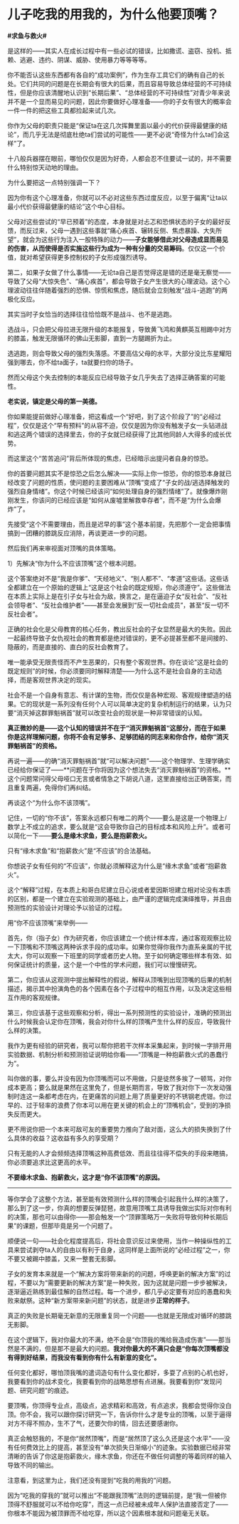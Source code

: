# 儿子吃我的用我的，为什么他要顶嘴？
**#求鱼与救火#** 

是这样的——其实人在成长过程中有一些必试的错误，比如撒谎、盗窃、投机、抵赖、逃避、违约、阴谋、威胁、使用暴力等等等等。

你不能否认这些东西都有各自的“成功案例”，作为生存工具它们的确有自己的长处。它们共同的问题是在长期会有很大的后果，而且容易导致总体经营的不可持续性，但是你应该清醒地认识到“长期后果”、“总体经营的不可持续性”对青少年来说并不是一个显而易见的问题，因此你要做好心理准备——你的子女有很大的概率会一件一件的把这些工具都捡起来试几次。

你作为父母的职责只能是“保证ta在这几次挥舞里面以最小的代价获得最健康的结论”，而几乎无法是彻底杜绝ta们尝试的可能性——更不必说“奇怪为什么ta们会这样”了。

十八般兵器摆在眼前，哪怕仅仅是因为好奇，人都会忍不住要试一试的，并不需要什么特别惊天动地的理由。

为什么要把这一点特别强调一下？

因为你有这个心理准备，你就可以不必对这些东西过度反应，以至于偏离“让ta以最小代价获得最健康的结论”这个中心目标。

父母对这些尝试的“早已预着”的态度，本身就是对忐忑和恐惧状态的子女的最好反馈，而反过来，父母一遇到这些事就“痛心疾首、辗转反侧、焦虑暴躁、大失所望”，就会为这些行为注入一股特殊的动力——**子女能够借此对父母造成显而易见的伤害，从而使得是否实施这些行为成为一种有分量的交易筹码**。仅仅这一个价值，就对希望获得更多控制权的子女形成强烈诱导。

第二，如果子女做了什么事情——无论ta自己是否觉得这是错的还是毫无察觉——导致了父母“大惊失色”、“痛心疾首”，都会导致子女产生很大的心理波动。这个心理波动往往伴随着强烈的恐惧、惊慌和焦虑，随后就会立刻触发“战斗-逃跑”的两极化反应。

其实当时子女恰当的选择往往恰恰既不是战斗、也不是逃跑。

选战斗，只会把父母拉进无限升级的本能报复，导致黄飞鸿和黄麒英互相踢中对方的膝盖，触发无限循环的佛山无影脚，直到一方腿踢折为止。

选逃跑，则会导致父母的强烈失落感。不要高估父母的水平，大部分没比东星耀阳强到哪去，你不给ta面子，ta就要扫你的场子。

然而父母这个失去控制的本能反应已经导致子女几乎失去了选择正确答案的可能性。

**老实说，镇定是父母的第一美德。**

你如果能提前做好心理准备，把这看成一个“好吧，到了这个阶段了”的“必经过程”，仅仅是这个“早有预料”的从容不迫，仅仅是因为你没有触发子女一头钻进战和逃这两个错误的选择里去，你的子女就已经获得了比其他同龄人大得多的成长优势。

而这里这个“苦苦追问”背后所体现的焦虑，已经暗示出提问者自身的惊恐。

你的首要问题其实不是惊恐之后怎么解决——实际上你一惊恐，你的惊恐本身就已经改变了问题的性质，使问题的主要困难从“顶嘴“变成了“子女的战/逃选择触发的强烈自身情绪”。你这个时候已经该问“如何处理自身的强烈情绪”了。就像爆炸刚刚发生，你该问的已经应该是“如何从废墟里解救幸存者”，而不是“为什么会爆炸”了。

先接受“这个不需要理由，而且是迟早的事”这个基本前提，先把那个一定会把事情搞到一团糟的膝跳反应消除，再谈更进一步的问题。

然后我们再来审视面对顶嘴的具体策略。

1）先解决“你为什么不应该顶嘴”这个根本问题。

这个答案绝对不是“我是你爹”、“天经地义”、“别人都不”、“孝道”这些话。这些话全都建立在一个原始的逻辑上“这是这个社会的既定规矩，你必须遵守”。这些做法在本质上实际上是在引子女与社会为敌，换言之，是在逼迫子女“反社会”、“反社会领导者”、“反社会维护者”——甚至会发展到“反一切社会成员”，甚至“反一切不反社会者”。

正确的社会化是父母教育的核心任务，教出反社会的子女显然是最大的失败。因此一起最终导致子女仇视社会的教育都是绝对错误的，更不必提甚至都不是间接的、隐蔽的，而是直接的、直白的反社会教育了。

唯一能承受无限责怪而不产生恶果的，只有整个客观世界。你在谈论“这是社会的既定规则”的时候，你必须要同时解释清楚——为什么这不是社会自身的主动选择，而是客观世界决定的现实。

社会不是一个自身有意志、有计谋的生物，而仅仅是各种宏观、客观规律塑造的结果。它的现状是一系列没有任何个人可以简单决定的复杂机制运行的结果，认为只要“消灭掉这群罪魁祸首”就可以改变社会的现状是一种非常错误的认知。

**真正微妙的是——这个认知的错误并不在于“消灭罪魁祸首“这部分，而在于如果你是这样理解问题，你将不会有足够多、足够团结的同志来和你合作，给你“消灭罪魁祸首”的资格。**

再说一遍——的确“消灭罪魁祸首”就“可以解决问题”——这个物理学、生理学确实已经给你保证了——**问题在于你将因为这个想法失去“消灭罪魁祸首”的资格。**这个问题常问得父母哑口无言或者情急之下胡说八道，这里直接给出正确答案，而且重复两遍，免得你们再纠结。

再谈这个“为什么你不该顶嘴”。

记住，一切的“你不该”，答案永远都只有唯二的两个——要么是这是一个物理上/数学上不成立的追求，要么就是“这会导致你自己的目标成本和风险上升”。或者可以简化一下——**要么是缘木求鱼，要么是抱薪救火。**

只有“缘木求鱼”和“抱薪救火”是“不应该”的合法基础。

你想说子女有任何的“不应该”，你就必须解释这为什么是“缘木求鱼”或者“抱薪救火”。

这个“解释”过程，在本质上和哥白尼建立日心说或者爱因斯坦建立相对论没有本质的区别，都是一个建立在实验观测的基础上，由严谨的逻辑完成演绎推导，并且由预测性的实验设计对理论予以验证的过程。

用“你不应该顶嘴”来举例——

首先，你（指子女）作为研究者，你应该建立一个统计样本库，通过客观观察比较一下顶嘴和不顶嘴这两种诉求手段的成功率。如果你觉得你我作为直系亲属的干扰太大，你可以观察一下班里的同学或者历史人物。至于如何确定哪些样本有效、如何保证统计的质量，这个是一个中性的学术问题，我们可以慢慢研究。

第二，你应该从这观测中提出解释性的假说，解释从顶嘴到出现顶嘴的后果的机制描述，揭示其中扮演角色的各个因素在各个子过程中的相互作用，以及决定这些相互作用的客观规律。

第三，你应该基于这些观察和分析，得出一系列预测性的实验设计，准确的预测出什么时候我会认定你在顶嘴，我会对你什么样的顶嘴产生什么样的反应，导致我什么样的决策。

我作为更有经验的研究者，我可以帮你把若干次样本采集起来，到时候一字排开用实验数据、机制分析和预测验证说明给你看——“顶嘴是一种抱薪救火式的愚蠢行为”。

叫你做的事，要么并没有因为你顶嘴而可以不用做，只是徒然多挨了一顿骂，对你成本更高；要么就是果然在这里免了，但是长期而言，导致了我对你下一次发动强制时连这一条都考虑在内，在更痛苦的问题上用了质量更好的不锈钢老虎钳。你过早的、过于轻率的浪费了你本可以用在更关键的机会上的“顶嘴机会”，受到的净损失反而更大。

更不用说你把一个本来可敌可友的重要势力推向了敌对面，这么大的损失换到了什么具体的收益？这收益有多久的享受期？


只有无能的人才会频频选择顶嘴这种高费低效、而且往往得不偿失的手段来瞎搞，你必须要追求比这更高的水平。

**不要缘木求鱼、抱薪救火，这才是“你不该顶嘴”的原因。**


*********


等你学会了这整个方法，甚至能有效预测什么样的顶嘴会引起我什么样的决策了，那么到了这一步，你真的想要反弹琵琶，故意用顶嘴工具诱导我做出实际对你有利的决策，那也可以由得你——那会触发一个“顶罪策略万一失败将导致何种长期后果”的课题，但那毕竟是另一个问题了。

顺便说一句——社会化程度提高后，将社会意识反过来使用，当作一种操纵性的工具来尝试剥夺ta人的自由以有利于自身，这同样是上面所说的“必经过程”之一，你不要又被踢中膝盖，又来一整套无影脚。

子女的发育本来就是一个“解决方案将带来新的的问题，呼唤更新的解决方案”的过程，不要以为“需要更新的解决方案”是一种失败，因为这就是问题一步步被解决，逐渐逼近熟练到最佳解的自然过程。每一个进步，都几乎必定要有对应的愚蠢和失败来献祭。这种“新方案带来新问题”的状态，就是进步**正常的样子**。

真正的失败是长期毫无新意的无限重复同一个问题——也就是无限成对循环的膝跳无影脚。

在这个逻辑下，我对你最大的不满，绝不会是“你顶我的嘴给我造成伤害”——那当然是不满的，但是那不是最大的问题。**我对你最大的不满只会是“你每次顶嘴都没有得到好结果，而我没有看到你有什么有新意的变化”。**

任何变化都好，哪怕顶我嘴的遣词造句有什么变化都好，多耍了点别的心机也好，我要看到你的战术变化，我要看到你的战略思想有点进展。我要看到你“发现问题、研究问题”的痕迹。

要顶嘴，你顶得专业点，高级点，追求精彩和高效，有点追求，我都会觉得你没白顶。你不会，我可以跟你探讨研究一下，告诉你什么才是专业的顶嘴，以至于逼得对方不得不照办，生不了气，还要欠你的情，回去还要感谢你。

真正会触怒我的，不是你“居然顶嘴”，而是“居然顶了这么久还是这个水平”——没有任何费效比上的提高，甚至没有“单次损失日渐缩小”的迹象。实验数据已经非常清晰的告诉了你这是抱薪救火，缘木求鱼，你还在不做任何调整的等着同样的输入导致不同的输出。

注意看，到这里为止，我们还没有提到“吃我的用我的”问题。

因为“吃我的穿我的”就可以推出“不能跟我顶嘴”法则的逻辑前提，是“我一但被你顶得不舒服就可以不给你吃穿”，而这一点已经被未成年人保护法直接否定了——你根本不能因为被顶罪而不给吃穿，所以这个因素根本就和问题毫无关联。